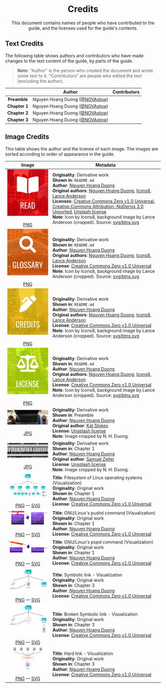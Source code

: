 <h1 align="center">Credits</h1>

<p align="center">
    This document contains names of people who have contributed to the guide,
    and the licenses used for the guide's contents.
</p>

<!-- Link aliases -->
[aut1]: https://github.com/NOVAglow

Text Credits
------------

The following table shows authors and contributors who have made changes to the
text content of the guide, by parts of the guide.

> **Note**: "Author" is the person who created the document and wrote some text
to it. "Contributors" are people who edited the text (excluding the author).

||Author|Contributors|
|:---:|:---:|---|
|**Preamble**|Nguyen Hoang Duong ([@NOVAglow][aut1])||
|**Chapter 1**|Nguyen Hoang Duong ([@NOVAglow][aut1])||
|**Chapter 2**|Nguyen Hoang Duong ([@NOVAglow][aut1])||
|**Chapter 3**|Nguyen Hoang Duong ([@NOVAglow][aut1])||

Image Credits
-------------

This table shows the author and the license of each image. The images are sorted
according to order of appearance in the guide.

<!-- This table was generated using script/mkimgcreds.new.py -->
<!--
    EDIT:

    1) Fix a link's Markdown formatting -- Commited by @NOVAglow
    2) Replace full link "https://github.com/NOVAglow" with link alias "aut1"
       -- Commited by @NOVAglow
-->

|Image|Metadata|
|:---:|---|
|![](img/thumb/read-btn.png)<br/><br/>[PNG](img/thumb/read-btn.png)|**Originality**: Derivative work <br/> **Shown in**: `README.md` <br/> **Author**: [Nguyen Hoang Duong][aut1] <br/> **Original authors**: [Nguyen Hoang Duong][aut1], [Icons8](https://icons8.com/), [Lance Anderson](https://unsplash.com/@lanceanderson/portfolio) <br/> **Licenses**: [Creative Commons Zero v1.0 Universal](https://creativecommons.org/publicdomain/zero/1.0/legalcode), [Creative Commons Attribution-NoDerivs 3.0 Unported](https://creativecommons.org/licenses/by-nd/3.0/legalcode), [Unplash license](https://unsplash.com/license)<br/> **Note**: Icon by Icons8, background image by Lance Anderson (cropped). Source: [svg/btns.svg](svg/btns.svg)|
|![](img/thumb/glossary-btn.png)<br/><br/>[PNG](img/thumb/glossary-btn.png)|**Originality**: Derivative work <br/> **Shown in**: `README.md` <br/> **Author**: [Nguyen Hoang Duong][aut1] <br/> **Original authors**: [Nguyen Hoang Duong][aut1], [Icons8](https://icons8.com/), [Lance Anderson](https://unsplash.com/@lanceanderson/portfolio) <br/> **License**: [Creative Commons Zero v1.0 Universal]()<br/> **Note**: Icon by Icons8, background image by Lance Anderson (cropped). Source: [svg/btns.svg](svg/btns.svg)|
|![](img/thumb/credits-btn.png)<br/><br/>[PNG](img/thumb/credits-btn.png)|**Originality**: Derivative work <br/> **Shown in**: `README.md` <br/> **Author**: [Nguyen Hoang Duong][aut1] <br/> **Original authors**: [Nguyen Hoang Duong][aut1], [Icons8](https://icons8.com/), [Lance Anderson](https://unsplash.com/@lanceanderson/portfolio) <br/> **License**: [Creative Commons Zero v1.0 Universal]()<br/> **Note**: Icon by Icons8, background image by Lance Anderson (cropped). Source: [svg/btns.svg](svg/btns.svg)|
|![](img/thumb/license-btn.png)<br/><br/>[PNG](img/thumb/license-btn.png)|**Originality**: Derivative work <br/> **Shown in**: `README.md` <br/> **Author**: [Nguyen Hoang Duong][aut1] <br/> **Original authors**: [Nguyen Hoang Duong][aut1], [Icons8](https://icons8.com/), [Lance Anderson](https://unsplash.com/@lanceanderson/portfolio) <br/> **License**: [Creative Commons Zero v1.0 Universal]()<br/> **Note**: Icon by Icons8, background image by Lance Anderson (cropped). Source: [svg/btns.svg](svg/btns.svg)|
|![](img/thumb/prem.jpg)<br/><br/>[JPG](img/thumb/prem.jpg)|**Originality**: Derivative work <br/> **Shown in**: Preamble <br/> **Author**: [Nguyen Hoang Duong][aut1] <br/> **Original author**: [Kat Stokes](https://unsplash.com/@katstokes_/portfolio) <br/> **License**: [Unsplash license](https://unsplash.com/license)<br/> **Note**: Image cropped by N. H. Duong.|
|![](img/thumb/folders.jpg)<br/><br/>[JPG](img/thumb/folders.jpg)|**Originality**: Derivative work <br/> **Shown in**: Chapter 1 <br/> **Author**: [Nguyen Hoang Duong][aut1] <br/> **Original author**: [Samuel Zeller](https://unsplash.com/@samuelzeller/portfolio) <br/> **License**: [Unsplash license](https://unsplash.com/license)<br/> **Note**: Image cropped by N. H. Duong.|
|![](img/thumb/fsh.png)<br/><br/>[PNG](img/thumb/fsh.png) &mdash; [SVG](svg/fsh.svg)|**Title**: Filesystem of Linux operating systems (Visualization) <br/> **Originality**: Original work <br/> **Shown in**: Chapter 1 <br/> **Author**: [Nguyen Hoang Duong][aut1] <br/> **License**: [Creative Commons Zero v1.0 Universal](https://creativecommons.org/publicdomain/zero/1.0/legalcode)|
|![](img/thumb/pushd-vis.png)<br/><br/>[PNG](img/thumb/pushd-vis.png) &mdash; [SVG](svg/pushd-vis.svg)|**Title**: GNU/Linux's pushd command (Visualization) <br/> **Originality**: Original work <br/> **Shown in**: Chapter 1 <br/> **Author**: [Nguyen Hoang Duong][aut1] <br/> **License**: [Creative Commons Zero v1.0 Universal](https://creativecommons.org/publicdomain/zero/1.0/legalcode)|
|![](img/thumb/popd-vis.png)<br/><br/>[PNG](img/thumb/popd-vis.png) &mdash; [SVG](svg/popd-vis.svg)|**Title**: GNU/Linux's popd command (Visualization) <br/> **Originality**: Original work <br/> **Shown in**: Chapter 1 <br/> **Author**: [Nguyen Hoang Duong][aut1] <br/> **License**: [Creative Commons Zero v1.0 Universal](https://creativecommons.org/publicdomain/zero/1.0/legalcode)|
|![](img/thumb/symlink-vis.png)<br/><br/>[PNG](img/thumb/symlink-vis.png) &mdash; [SVG](svg/symlink-vis.svg)|**Title**: Symbolic link - Visualization <br/> **Originality**: Original work <br/> **Shown in**: Chapter 3 <br/> **Author**: [Nguyen Hoang Duong][aut1] <br/> **License**: [Creative Commons Zero v1.0 Universal](https://creativecommons.org/publicdomain/zero/1.0/legalcode)|
|![](img/thumb/broken_symlink-vis.png)<br/><br/>[PNG](img/thumb/broken_symlink-vis.png) &mdash; [SVG](svg/broken_symlink-vis.svg)|**Title**: Broken Symbolic link - Visualization <br/> **Originality**: Original work <br/> **Shown in**: Chapter 3 <br/> **Author**: [Nguyen Hoang Duong][aut1] <br/> **License**: [Creative Commons Zero v1.0 Universal](https://creativecommons.org/publicdomain/zero/1.0/legalcode)|
|![](img/thumb/hard_link-vis.png)<br/><br/>[PNG](img/thumb/hard_link-vis.png) &mdash; [SVG](svg/hard_link-vis.svg)|**Title**: Hard link - Visualization <br/> **Originality**: Original work <br/> **Shown in**: Chapter 3 <br/> **Author**: [Nguyen Hoang Duong][aut1] <br/> **License**: [Creative Commons Zero v1.0 Universal](https://creativecommons.org/publicdomain/zero/1.0/legalcode)|
